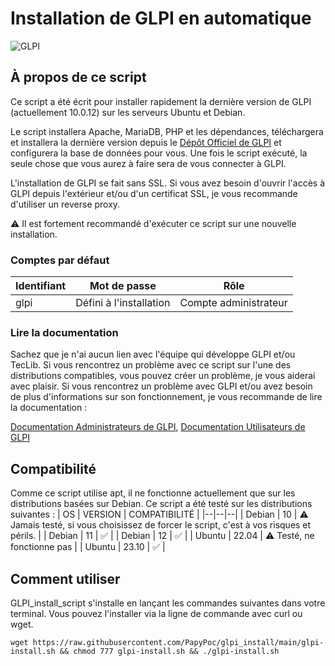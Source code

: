 # Installation de GLPI en automatique
 ![GLPI](https://glpi-project.org/wp-content/uploads/2022/01/hero-img-2.png)
## À propos de ce script

Ce script a été écrit pour installer rapidement la dernière version de GLPI (actuellement 10.0.12) sur les serveurs Ubuntu et Debian.

Le script installera Apache, MariaDB, PHP et les dépendances, téléchargera et installera la dernière version depuis le [Dépôt Officiel de GLPI](https://github.com/glpi-project/glpi) et configurera la base de données pour vous.
Une fois le script exécuté, la seule chose que vous aurez à faire sera de vous connecter à GLPI.

L'installation de GLPI se fait sans SSL. Si vous avez besoin d'ouvrir l'accès à GLPI depuis l'extérieur et/ou d'un certificat SSL, je vous recommande d'utiliser un reverse proxy.

⚠️ Il est fortement recommandé d'exécuter ce script sur une nouvelle installation.

### Comptes par défaut

| Identifiant | Mot de passe | Rôle |
|--|--|--|
| glpi | Défini à l'installation | Compte administrateur |

### Lire la documentation
Sachez que je n'ai aucun lien avec l'équipe qui développe GLPI et/ou TecLib.
Si vous rencontrez un problème avec ce script sur l'une des distributions compatibles, vous pouvez créer un problème, je vous aiderai avec plaisir.
Si vous rencontrez un problème avec GLPI et/ou avez besoin de plus d'informations sur son fonctionnement, je vous recommande de lire la documentation :

[Documentation Administrateurs de GLPI](https://glpi-install.readthedocs.io/), [Documentation Utilisateurs de GLPI](https://glpi-user-documentation.readthedocs.io/)

## Compatibilité
Comme ce script utilise apt, il ne fonctionne actuellement que sur les distributions basées sur Debian.
Ce script a été testé sur les distributions suivantes :
| OS | VERSION | COMPATIBILITÉ |
|--|--|--|
| Debian | 10 | ⚠️ Jamais testé, si vous choisissez de forcer le script, c'est à vos risques et périls. |
| Debian | 11 | ✅ |
| Debian | 12 | ✅ |
| Ubuntu | 22.04 | ⚠️ Testé, ne fonctionne pas |
| Ubuntu | 23.10 | ✅ |


## Comment utiliser
GLPI_install_script s'installe en lançant les commandes suivantes dans votre terminal. Vous pouvez l'installer via la ligne de commande avec curl ou wget.

    wget https://raw.githubusercontent.com/PapyPoc/glpi_install/main/glpi-install.sh && chmod 777 glpi-install.sh && ./glpi-install.sh

